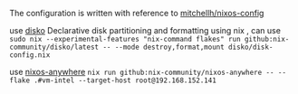 The configuration is written with reference to [mitchellh/nixos-config](https://github.com/mitchellh/nixos-config)

use [disko](https://github.com/nix-community/disko) Declarative disk partitioning and formatting using nix , can use `sudo nix --experimental-features "nix-command flakes" run github:nix-community/disko/latest -- --mode destroy,format,mount disko/disk-config.nix`

use [nixos-anywhere](https://github.com/nix-community/nixos-anywhere/blob/main/docs/quickstart.md#9-run-it) `nix run github:nix-community/nixos-anywhere -- --flake .#vm-intel --target-host root@192.168.152.141`
